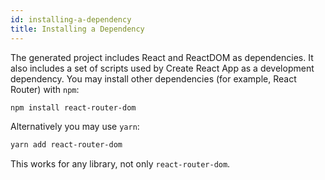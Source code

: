 ```yaml
---
id: installing-a-dependency
title: Installing a Dependency
---
```


The generated project includes React and ReactDOM as dependencies. It also includes a set of scripts used by Create React App as a development dependency. You may install other dependencies (for example, React Router) with `npm`:

```sh
npm install react-router-dom
```

Alternatively you may use `yarn`:

```sh
yarn add react-router-dom
```

This works for any library, not only `react-router-dom`.
